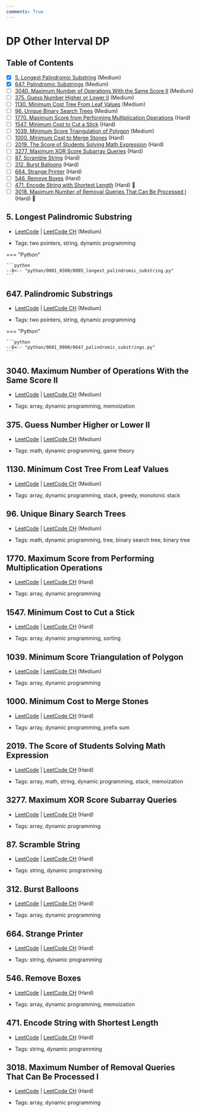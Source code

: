 ```yaml
---
comments: True
---
```


# DP Other Interval DP

## Table of Contents

- [x] [5. Longest Palindromic Substring](https://leetcode.cn/problems/longest-palindromic-substring/) (Medium)
- [x] [647. Palindromic Substrings](https://leetcode.cn/problems/palindromic-substrings/) (Medium)
- [ ] [3040. Maximum Number of Operations With the Same Score II](https://leetcode.cn/problems/maximum-number-of-operations-with-the-same-score-ii/) (Medium)
- [ ] [375. Guess Number Higher or Lower II](https://leetcode.cn/problems/guess-number-higher-or-lower-ii/) (Medium)
- [ ] [1130. Minimum Cost Tree From Leaf Values](https://leetcode.cn/problems/minimum-cost-tree-from-leaf-values/) (Medium)
- [ ] [96. Unique Binary Search Trees](https://leetcode.cn/problems/unique-binary-search-trees/) (Medium)
- [ ] [1770. Maximum Score from Performing Multiplication Operations](https://leetcode.cn/problems/maximum-score-from-performing-multiplication-operations/) (Hard)
- [ ] [1547. Minimum Cost to Cut a Stick](https://leetcode.cn/problems/minimum-cost-to-cut-a-stick/) (Hard)
- [ ] [1039. Minimum Score Triangulation of Polygon](https://leetcode.cn/problems/minimum-score-triangulation-of-polygon/) (Medium)
- [ ] [1000. Minimum Cost to Merge Stones](https://leetcode.cn/problems/minimum-cost-to-merge-stones/) (Hard)
- [ ] [2019. The Score of Students Solving Math Expression](https://leetcode.cn/problems/the-score-of-students-solving-math-expression/) (Hard)
- [ ] [3277. Maximum XOR Score Subarray Queries](https://leetcode.cn/problems/maximum-xor-score-subarray-queries/) (Hard)
- [ ] [87. Scramble String](https://leetcode.cn/problems/scramble-string/) (Hard)
- [ ] [312. Burst Balloons](https://leetcode.cn/problems/burst-balloons/) (Hard)
- [ ] [664. Strange Printer](https://leetcode.cn/problems/strange-printer/) (Hard)
- [ ] [546. Remove Boxes](https://leetcode.cn/problems/remove-boxes/) (Hard)
- [ ] [471. Encode String with Shortest Length](https://leetcode.cn/problems/encode-string-with-shortest-length/) (Hard) 👑
- [ ] [3018. Maximum Number of Removal Queries That Can Be Processed I](https://leetcode.cn/problems/maximum-number-of-removal-queries-that-can-be-processed-i/) (Hard) 👑

## 5. Longest Palindromic Substring

-   [LeetCode](https://leetcode.com/problems/longest-palindromic-substring/) | [LeetCode CH](https://leetcode.cn/problems/longest-palindromic-substring/) (Medium)

-   Tags: two pointers, string, dynamic programming

=== "Python"

    ```python
    --8<-- "python/0001_0300/0005_longest_palindromic_substring.py"
    ```



## 647. Palindromic Substrings

-   [LeetCode](https://leetcode.com/problems/palindromic-substrings/) | [LeetCode CH](https://leetcode.cn/problems/palindromic-substrings/) (Medium)

-   Tags: two pointers, string, dynamic programming

=== "Python"

    ```python
    --8<-- "python/0601_0900/0647_palindromic_substrings.py"
    ```



## 3040. Maximum Number of Operations With the Same Score II

-   [LeetCode](https://leetcode.com/problems/maximum-number-of-operations-with-the-same-score-ii/) | [LeetCode CH](https://leetcode.cn/problems/maximum-number-of-operations-with-the-same-score-ii/) (Medium)

-   Tags: array, dynamic programming, memoization


## 375. Guess Number Higher or Lower II

-   [LeetCode](https://leetcode.com/problems/guess-number-higher-or-lower-ii/) | [LeetCode CH](https://leetcode.cn/problems/guess-number-higher-or-lower-ii/) (Medium)

-   Tags: math, dynamic programming, game theory


## 1130. Minimum Cost Tree From Leaf Values

-   [LeetCode](https://leetcode.com/problems/minimum-cost-tree-from-leaf-values/) | [LeetCode CH](https://leetcode.cn/problems/minimum-cost-tree-from-leaf-values/) (Medium)

-   Tags: array, dynamic programming, stack, greedy, monotonic stack


## 96. Unique Binary Search Trees

-   [LeetCode](https://leetcode.com/problems/unique-binary-search-trees/) | [LeetCode CH](https://leetcode.cn/problems/unique-binary-search-trees/) (Medium)

-   Tags: math, dynamic programming, tree, binary search tree, binary tree


## 1770. Maximum Score from Performing Multiplication Operations

-   [LeetCode](https://leetcode.com/problems/maximum-score-from-performing-multiplication-operations/) | [LeetCode CH](https://leetcode.cn/problems/maximum-score-from-performing-multiplication-operations/) (Hard)

-   Tags: array, dynamic programming


## 1547. Minimum Cost to Cut a Stick

-   [LeetCode](https://leetcode.com/problems/minimum-cost-to-cut-a-stick/) | [LeetCode CH](https://leetcode.cn/problems/minimum-cost-to-cut-a-stick/) (Hard)

-   Tags: array, dynamic programming, sorting


## 1039. Minimum Score Triangulation of Polygon

-   [LeetCode](https://leetcode.com/problems/minimum-score-triangulation-of-polygon/) | [LeetCode CH](https://leetcode.cn/problems/minimum-score-triangulation-of-polygon/) (Medium)

-   Tags: array, dynamic programming


## 1000. Minimum Cost to Merge Stones

-   [LeetCode](https://leetcode.com/problems/minimum-cost-to-merge-stones/) | [LeetCode CH](https://leetcode.cn/problems/minimum-cost-to-merge-stones/) (Hard)

-   Tags: array, dynamic programming, prefix sum


## 2019. The Score of Students Solving Math Expression

-   [LeetCode](https://leetcode.com/problems/the-score-of-students-solving-math-expression/) | [LeetCode CH](https://leetcode.cn/problems/the-score-of-students-solving-math-expression/) (Hard)

-   Tags: array, math, string, dynamic programming, stack, memoization


## 3277. Maximum XOR Score Subarray Queries

-   [LeetCode](https://leetcode.com/problems/maximum-xor-score-subarray-queries/) | [LeetCode CH](https://leetcode.cn/problems/maximum-xor-score-subarray-queries/) (Hard)

-   Tags: array, dynamic programming


## 87. Scramble String

-   [LeetCode](https://leetcode.com/problems/scramble-string/) | [LeetCode CH](https://leetcode.cn/problems/scramble-string/) (Hard)

-   Tags: string, dynamic programming


## 312. Burst Balloons

-   [LeetCode](https://leetcode.com/problems/burst-balloons/) | [LeetCode CH](https://leetcode.cn/problems/burst-balloons/) (Hard)

-   Tags: array, dynamic programming


## 664. Strange Printer

-   [LeetCode](https://leetcode.com/problems/strange-printer/) | [LeetCode CH](https://leetcode.cn/problems/strange-printer/) (Hard)

-   Tags: string, dynamic programming


## 546. Remove Boxes

-   [LeetCode](https://leetcode.com/problems/remove-boxes/) | [LeetCode CH](https://leetcode.cn/problems/remove-boxes/) (Hard)

-   Tags: array, dynamic programming, memoization


## 471. Encode String with Shortest Length

-   [LeetCode](https://leetcode.com/problems/encode-string-with-shortest-length/) | [LeetCode CH](https://leetcode.cn/problems/encode-string-with-shortest-length/) (Hard)

-   Tags: string, dynamic programming


## 3018. Maximum Number of Removal Queries That Can Be Processed I

-   [LeetCode](https://leetcode.com/problems/maximum-number-of-removal-queries-that-can-be-processed-i/) | [LeetCode CH](https://leetcode.cn/problems/maximum-number-of-removal-queries-that-can-be-processed-i/) (Hard)

-   Tags: array, dynamic programming
